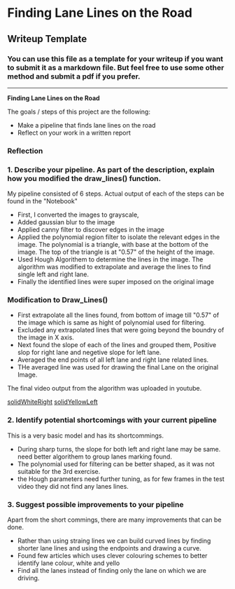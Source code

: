 # **Finding Lane Lines on the Road** 

## Writeup Template

### You can use this file as a template for your writeup if you want to submit it as a markdown file. But feel free to use some other method and submit a pdf if you prefer.

---

**Finding Lane Lines on the Road**

The goals / steps of this project are the following:
* Make a pipeline that finds lane lines on the road
* Reflect on your work in a written report

### Reflection

### 1. Describe your pipeline. As part of the description, explain how you modified the draw_lines() function.

My pipeline consisted of 6 steps. Actual output of each of the steps can be found in the "Notebook"

* First, I converted the images to grayscale,
* Added gaussian blur to the image
* Applied canny filter to discover edges in the image 
* Applied the polynomial region filter to isolate the relevant edges in the image. The polynomial is a triangle, with base at the bottom of the image. The top of the triangle is at "0.57" of the height of the image. 
* Used Hough Algorithem to determine the lines in the image. The algorithm was modified to extrapolate and average the lines to find single left and right lane.
* Finally the identified lines were super imposed on the original image

### Modification to Draw_Lines()
* First extrapolate all the lines found,  from bottom of image till "0.57" of the image which is same as hight of polynomial used for filtering. 
* Excluded any extrapolated lines that were going beyond the boundry of the image in X axis.  
* Next found the slope of each of the lines and grouped them, Positive slop for right lane and negetive slope for left lane. 
* Averaged the end points of all left lane and right lane related lines. 
* THe averaged line was used for drawing the final Lane on the original Image. 


The final video output from the algorithm was uploaded in youtube. 

[solidWhiteRight](https://www.youtube.com/watch?v=GGbwaK0Gshw)
[solidYellowLeft](https://www.youtube.com/watch?v=vl3HtRlkGuU)


### 2. Identify potential shortcomings with your current pipeline

This is a very basic model and has its shortcommings. 
* During sharp turns, the slope for both left and right lane may be same. need better algorithem to group lanes marking found. 
* The polynomial used for filtering can be better shaped, as it was not suitable for the 3rd exercise. 
* the Hough parameters need further tuning, as for few frames in the test video they did not find any lanes lines. 


### 3. Suggest possible improvements to your pipeline

Apart from the short commings, there are many improvements that can be done. 
* Rather than using straing lines we can build curved lines by finding shorter lane lines and using the endpoints and drawing a curve. 
* Found few articles which uses clever colouring schemes to better identify lane colour, white and yello
* Find all the lanes instead of finding only the lane on which we are driving. 


